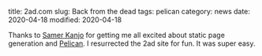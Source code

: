 title: 2ad.com
slug: Back from the dead
tags: pelican
category: news
date: 2020-04-18
modified: 2020-04-18

Thanks to [Samer Kanjo](https://samer.kanjo.net) for getting me all excited about static page generation and [Pelican](https://blog.getpelican.com/).   I resurrected the 2ad site for fun.   It was super easy.
